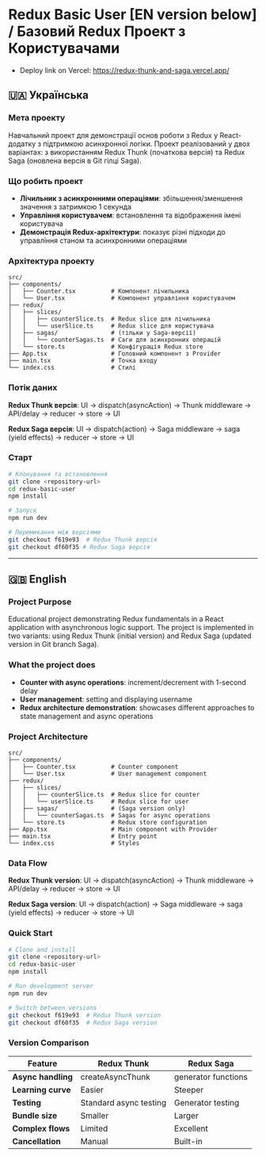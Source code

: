 # Redux Basic User [EN version below] / Базовий Redux Проект з Користувачами
- Deploy link on Vercel: https://redux-thunk-and-saga.vercel.app/

## 🇺🇦 Українська

### Мета проекту
Навчальний проект для демонстрації основ роботи з Redux у React-додатку з підтримкою асинхронної логіки. Проект реалізований у двох варіантах: з використанням Redux Thunk (початкова версія) та Redux Saga (оновлена версія в Git гілці Saga).

### Що робить проект
- **Лічильник з асинхронними операціями**: збільшення/зменшення значення з затримкою 1 секунда
- **Управління користувачем**: встановлення та відображення імені користувача
- **Демонстрація Redux-архітектури**: показує різні підходи до управління станом та асинхронними операціями

### Архітектура проекту
```
src/
├── components/
│   ├── Counter.tsx          # Компонент лічильника
│   └── User.tsx             # Компонент управління користувачем
├── redux/
│   ├── slices/
│   │   ├── counterSlice.ts  # Redux slice для лічильника
│   │   └── userSlice.ts     # Redux slice для користувача
│   ├── sagas/               # (тільки у Saga-версії)
│   │   └── counterSagas.ts  # Саги для асинхронних операцій
│   └── store.ts             # Конфігурація Redux store
├── App.tsx                  # Головний компонент з Provider
├── main.tsx                 # Точка входу
└── index.css                # Стилі
```

### Потік даних
**Redux Thunk версія**:
UI → dispatch(asyncAction) → Thunk middleware → API/delay → reducer → store → UI

**Redux Saga версія**:
UI → dispatch(action) → Saga middleware → saga (yield effects) → reducer → store → UI

### Cтарт
```bash
# Клонування та встановлення
git clone <repository-url>
cd redux-basic-user
npm install

# Запуск
npm run dev

# Перемикання між версіями
git checkout f619e93  # Redux Thunk версія
git checkout df60f35 # Redux Saga версія
```

---

## 🇬🇧 English

### Project Purpose
Educational project demonstrating Redux fundamentals in a React application with asynchronous logic support. The project is implemented in two variants: using Redux Thunk (initial version) and Redux Saga (updated version in Git branch Saga).

### What the project does
- **Counter with async operations**: increment/decrement with 1-second delay
- **User management**: setting and displaying username
- **Redux architecture demonstration**: showcases different approaches to state management and async operations

### Project Architecture
```
src/
├── components/
│   ├── Counter.tsx          # Counter component
│   └── User.tsx             # User management component
├── redux/
│   ├── slices/
│   │   ├── counterSlice.ts  # Redux slice for counter
│   │   └── userSlice.ts     # Redux slice for user
│   ├── sagas/               # (Saga version only)
│   │   └── counterSagas.ts  # Sagas for async operations
│   └── store.ts             # Redux store configuration
├── App.tsx                  # Main component with Provider
├── main.tsx                 # Entry point
└── index.css                # Styles
```

### Data Flow
**Redux Thunk version**:
UI → dispatch(asyncAction) → Thunk middleware → API/delay → reducer → store → UI

**Redux Saga version**:
UI → dispatch(action) → Saga middleware → saga (yield effects) → reducer → store → UI

### Quick Start
```bash
# Clone and install
git clone <repository-url>
cd redux-basic-user
npm install

# Run development server
npm run dev

# Switch between versions
git checkout f619e93  # Redux Thunk version
git checkout df60f35  # Redux Saga version
```

### Version Comparison

| Feature           |              Redux Thunk | Redux Saga          |
|-------------------|--------------------------|---------------------|
| **Async handling**|         createAsyncThunk | generator functions |
| **Learning curve**|                   Easier | Steeper             |
| **Testing**       |   Standard async testing | Generator testing   |
| **Bundle size**   |                  Smaller | Larger              |
| **Complex flows** |                  Limited | Excellent           |
| **Cancellation**  |                   Manual | Built-in            |
